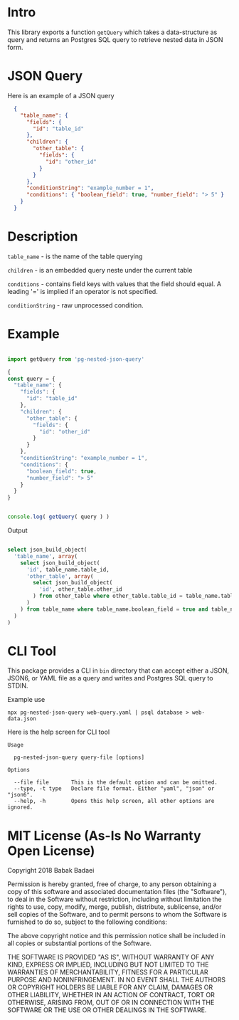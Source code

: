 # Intro

This library exports a function `getQuery` which takes a data-structure as query and returns an Postgres SQL query to retrieve nested data in JSON form.

# JSON Query

Here is an example of a JSON query

```json
  {
    "table_name": {
      "fields": {
        "id": "table_id"
      },
      "children": {
        "other_table": {
          "fields": {
            "id": "other_id"
          }
        }
      },
      "conditionString": "example_number = 1",
      "conditions": { "boolean_field": true, "number_field": "> 5" }
    }
  }
```
# Description
  
  `table_name` - is the name of the table querying

  `children` - is an embedded query neste under the current table

  `conditions` - contains field keys with values that the field 
                  should equal. A leading '=' is implied if an
                  operator is not specified.

  `conditionString` - raw unprocessed condition.

# Example

```javascript

import getQuery from 'pg-nested-json-query'

{
const query = {
  "table_name": {
    "fields": {
      "id": "table_id"
    },
    "children": {
      "other_table": {
        "fields": {
          "id": "other_id"
        }
      }
    },
    "conditionString": "example_number = 1",
    "conditions": {
      "boolean_field": true,
      "number_field": "> 5"
    }
  }
}


console.log( getQuery( query ) )


```

Output

```sql

select json_build_object(
  'table_name', array(
    select json_build_object(
      'id', table_name.table_id,
      'other_table', array(
        select json_build_object(
          'id', other_table.other_id
        ) from other_table where other_table.table_id = table_name.table_id
      )
    ) from table_name where table_name.boolean_field = true and table_name.number_field > 5 and example_number = 1
  )
)

```
# CLI Tool

This package provides a CLI in `bin` directory that can accept either a JSON, JSON6, or YAML file as a query and writes and Postgres SQL query to STDIN.

Example use

`npx pg-nested-json-query web-query.yaml | psql database > web-data.json`

Here is the help screen for CLI tool

```
Usage

  pg-nested-json-query query-file [options]

Options

  --file file       This is the default option and can be omitted.
  --type, -t type   Declare file format. Either "yaml", "json" or "json6".
  --help, -h        Opens this help screen, all other options are ignored.
```


# MIT License (As-Is No Warranty Open License)

Copyright 2018 Babak Badaei

Permission is hereby granted, free of charge, to any person obtaining a copy of this software and associated documentation files (the "Software"), to deal in the Software without restriction, including without limitation the rights to use, copy, modify, merge, publish, distribute, sublicense, and/or sell copies of the Software, and to permit persons to whom the Software is furnished to do so, subject to the following conditions:

The above copyright notice and this permission notice shall be included in all copies or substantial portions of the Software.

THE SOFTWARE IS PROVIDED "AS IS", WITHOUT WARRANTY OF ANY KIND, EXPRESS OR IMPLIED, INCLUDING BUT NOT LIMITED TO THE WARRANTIES OF MERCHANTABILITY, FITNESS FOR A PARTICULAR PURPOSE AND NONINFRINGEMENT. IN NO EVENT SHALL THE AUTHORS OR COPYRIGHT HOLDERS BE LIABLE FOR ANY CLAIM, DAMAGES OR OTHER LIABILITY, WHETHER IN AN ACTION OF CONTRACT, TORT OR OTHERWISE, ARISING FROM, OUT OF OR IN CONNECTION WITH THE SOFTWARE OR THE USE OR OTHER DEALINGS IN THE SOFTWARE.
